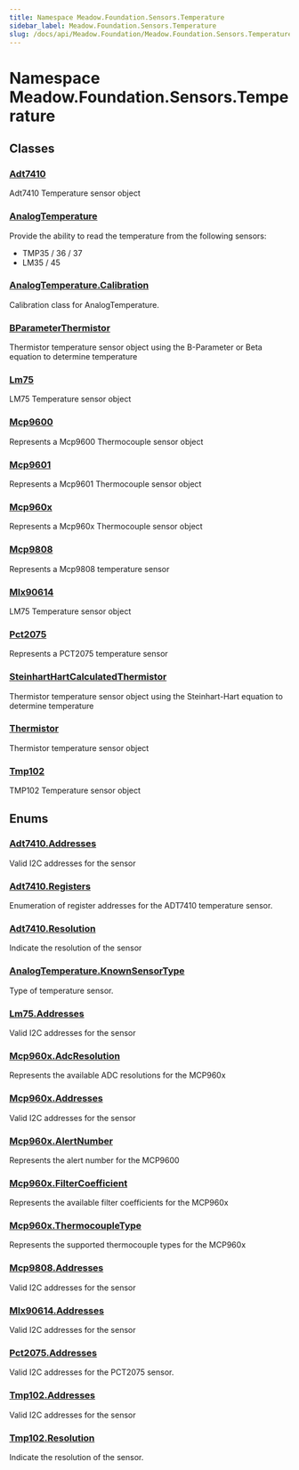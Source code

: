 ```yaml
---
title: Namespace Meadow.Foundation.Sensors.Temperature
sidebar_label: Meadow.Foundation.Sensors.Temperature
slug: /docs/api/Meadow.Foundation/Meadow.Foundation.Sensors.Temperature
---
```

# Namespace Meadow.Foundation.Sensors.Temperature
## Classes
### [Adt7410](../Meadow.Foundation.Sensors.Temperature/Adt7410)
Adt7410 Temperature sensor object
### [AnalogTemperature](../Meadow.Foundation.Sensors.Temperature/AnalogTemperature)
Provide the ability to read the temperature from the following sensors:
- TMP35 / 36 / 37
- LM35 / 45
### [AnalogTemperature.Calibration](../Meadow.Foundation.Sensors.Temperature/AnalogTemperature.Calibration)
Calibration class for AnalogTemperature.
### [BParameterThermistor](../Meadow.Foundation.Sensors.Temperature/BParameterThermistor)
Thermistor temperature sensor object using the B-Parameter or Beta equation to determine temperature
### [Lm75](../Meadow.Foundation.Sensors.Temperature/Lm75)
LM75 Temperature sensor object
### [Mcp9600](../Meadow.Foundation.Sensors.Temperature/Mcp9600)
Represents a Mcp9600 Thermocouple sensor object
### [Mcp9601](../Meadow.Foundation.Sensors.Temperature/Mcp9601)
Represents a Mcp9601 Thermocouple sensor object
### [Mcp960x](../Meadow.Foundation.Sensors.Temperature/Mcp960x)
Represents a Mcp960x Thermocouple sensor object
### [Mcp9808](../Meadow.Foundation.Sensors.Temperature/Mcp9808)
Represents a Mcp9808 temperature sensor
### [Mlx90614](../Meadow.Foundation.Sensors.Temperature/Mlx90614)
LM75 Temperature sensor object
### [Pct2075](../Meadow.Foundation.Sensors.Temperature/Pct2075)
Represents a PCT2075 temperature sensor
### [SteinhartHartCalculatedThermistor](../Meadow.Foundation.Sensors.Temperature/SteinhartHartCalculatedThermistor)
Thermistor temperature sensor object using the Steinhart-Hart equation to determine temperature
### [Thermistor](../Meadow.Foundation.Sensors.Temperature/Thermistor)
Thermistor temperature sensor object
### [Tmp102](../Meadow.Foundation.Sensors.Temperature/Tmp102)
TMP102 Temperature sensor object
## Enums
### [Adt7410.Addresses](../Meadow.Foundation.Sensors.Temperature/Adt7410.Addresses)
Valid I2C addresses for the sensor
### [Adt7410.Registers](../Meadow.Foundation.Sensors.Temperature/Adt7410.Registers)
Enumeration of register addresses for the ADT7410 temperature sensor.
### [Adt7410.Resolution](../Meadow.Foundation.Sensors.Temperature/Adt7410.Resolution)
Indicate the resolution of the sensor
### [AnalogTemperature.KnownSensorType](../Meadow.Foundation.Sensors.Temperature/AnalogTemperature.KnownSensorType)
Type of temperature sensor.
### [Lm75.Addresses](../Meadow.Foundation.Sensors.Temperature/Lm75.Addresses)
Valid I2C addresses for the sensor
### [Mcp960x.AdcResolution](../Meadow.Foundation.Sensors.Temperature/Mcp960x.AdcResolution)
Represents the available ADC resolutions for the MCP960x
### [Mcp960x.Addresses](../Meadow.Foundation.Sensors.Temperature/Mcp960x.Addresses)
Valid I2C addresses for the sensor
### [Mcp960x.AlertNumber](../Meadow.Foundation.Sensors.Temperature/Mcp960x.AlertNumber)
Represents the alert number for the MCP9600
### [Mcp960x.FilterCoefficient](../Meadow.Foundation.Sensors.Temperature/Mcp960x.FilterCoefficient)
Represents the available filter coefficients for the MCP960x
### [Mcp960x.ThermocoupleType](../Meadow.Foundation.Sensors.Temperature/Mcp960x.ThermocoupleType)
Represents the supported thermocouple types for the MCP960x
### [Mcp9808.Addresses](../Meadow.Foundation.Sensors.Temperature/Mcp9808.Addresses)
Valid I2C addresses for the sensor
### [Mlx90614.Addresses](../Meadow.Foundation.Sensors.Temperature/Mlx90614.Addresses)
Valid I2C addresses for the sensor
### [Pct2075.Addresses](../Meadow.Foundation.Sensors.Temperature/Pct2075.Addresses)
Valid I2C addresses for the PCT2075 sensor.
### [Tmp102.Addresses](../Meadow.Foundation.Sensors.Temperature/Tmp102.Addresses)
Valid I2C addresses for the sensor
### [Tmp102.Resolution](../Meadow.Foundation.Sensors.Temperature/Tmp102.Resolution)
Indicate the resolution of the sensor.
